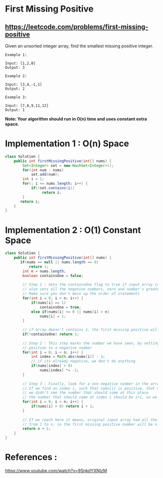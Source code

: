 # First Missing Positive
## https://leetcode.com/problems/first-missing-positive

Given an unsorted integer array, find the smallest missing positive integer.
```
Example 1:

Input: [1,2,0]
Output: 3

Example 2:

Input: [3,4,-1,1]
Output: 2

Example 3:

Input: [7,8,9,11,12]
Output: 1
```
**Note: Your algorithm should run in O(n) time and uses constant extra space.**

# Implementation 1 : O(n) Space
```java
class Solution {
    public int firstMissingPositive(int[] nums) {
        Set<Integer> set = new HashSet<Integer>();
        for(int num : nums)
            set.add(num);
        int i = 1;
        for(; i <= nums.length; i++) {
            if(!set.contains(i))
                 return i;
        }
       return i; 
    }
}
```

# Implementation 2 : O(1) Constant Space
```java
class Solution {
    public int firstMissingPositive(int[] nums) {
       if(nums == null || nums.length == 0)
           return 1;
        int n = nums.length;
        boolean containsOne = false;
        
        // Step 1 : Sets the containsOne flag to true if input array contains 1 ,
        // also sets all the negative numbers, zero and number's greater than n, to 1 
        // Make sure you don't mess up the order of statements
        for(int i = 0; i < n; i++) {
            if(nums[i] == 1) 
                containsOne = true; 
            else if(nums[i] <= 0 || nums[i] > n)
                nums[i] = 1;
        }
        
        // if array doesn't contains 1, the first missing positive will be 1
        if(!containsOne) return 1;
        
        // Step 2 : This step marks the number we have seen, by setting its index 
        // position to a negative number 
        for(int i = 0; i < n; i++) {
            int index = Math.abs(nums[i]) - 1;
            // if its already negative, we don't do anything
            if(nums[index] > 0)
                nums[index] *= -1;
        }
        
        // Step 3 : Finally, look for a non negative number in the array
        // If we find an index i, such that nums[i] is positive, that means
        // we didn't see the number that should come at this place
        // the number that should come at index i should be i+1, so we return i+1
        for(int i = 0; i < n; i++) {
            if(nums[i] > 0) return i + 1;
        }  
        
        // If we reach here it means, original input array had all the positive numbers 
        // from 1 to n, so the first missing positive number will be n + 1
        return n + 1;
    }
}
```

# References :
https://www.youtube.com/watch?v=9SnkdYXNIzM
